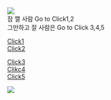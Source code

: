 # 

![](https://item.kakaocdn.net/do/6469168a79defa072447178b97ef35cff43ad912ad8dd55b04db6a64cddaf76d)   
잠 깰 사람 Go to Click1,2    
그만하고 잘 사람은 Go to Click 3,4,5   

[Click1](https://youtu.be/-WgqndZu_Tk)           
[Click2](https://youtu.be/Ge6XEOnRJqs)  
  
[Click3]( https://youtu.be/OJAKYX8A_WM)     
[Clikc4](https://youtu.be/4_zR8mAYAEY)  
[Click5](https://youtu.be/-S8_oOqnkac)     

 
  
![](https://post-phinf.pstatic.net/MjAxOTA2MjhfMjI2/MDAxNTYxNzA5NjM2MTg2.t6-T-XCehgScI0qUCfYH9URGAo30azQ-bbtMrFGBV5kg.K2X9CS0SEC28hC_g9n5EdWcGlPfMZ-EPa1bSp8uksw0g.GIF/chansem_zalga-cute-smile-ani.gif?type=w1200)  

